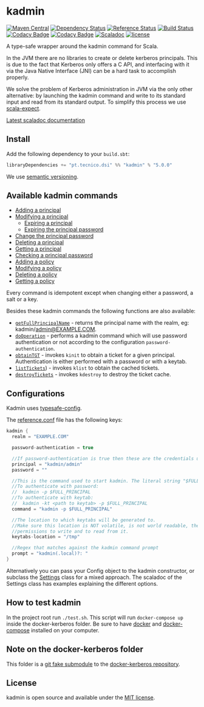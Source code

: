 # kadmin
[![Maven Central](https://maven-badges.herokuapp.com/maven-central/pt.tecnico.dsi/kadmin_2.11/badge.svg?maxAge=604800)](https://maven-badges.herokuapp.com/maven-central/pt.tecnico.dsi/kadmin_2.11)
[![Dependency Status](https://www.versioneye.com/java/pt.tecnico.dsi:kadmin_2.11/badge.svg?style=plastic&maxAge=604800)](https://www.versioneye.com/java/pt.tecnico.dsi:kadmin_2.11)
[![Reference Status](https://www.versioneye.com/java/pt.tecnico.dsi:kadmin_2.11/reference_badge.svg?style=plastic&maxAge=604800)](https://www.versioneye.com/java/pt.tecnico.dsi:kadmin_2.11/references)
[![Build Status](https://travis-ci.org/ist-dsi/kadmin.svg?branch=master&style=plastic&maxAge=604800)](https://travis-ci.org/ist-dsi/kadmin)
[![Codacy Badge](https://api.codacy.com/project/badge/coverage/a5fead3a55db40cd96470ed7a8efe9c5)](https://www.codacy.com/app/IST-DSI/kadmin)
[![Codacy Badge](https://api.codacy.com/project/badge/grade/a5fead3a55db40cd96470ed7a8efe9c5)](https://www.codacy.com/app/IST-DSI/kadmin)
[![Scaladoc](http://javadoc-badge.appspot.com/pt.tecnico.dsi/kadmin_2.11.svg?label=scaladoc&style=plastic&maxAge=604800)](https://ist-dsi.github.io/kadmin/latest/api/#pt.tecnico.dsi.kadmin.package)
[![license](http://img.shields.io/:license-MIT-blue.svg)](LICENSE)

A type-safe wrapper around the kadmin command for Scala.

In the JVM there are no libraries to create or delete kerberos principals. This is due to the fact that Kerberos only offers
a C API, and interfacing with it via the Java Native Interface (JNI) can be a hard task to accomplish properly.

We solve the problem of Kerberos administration in JVM via the only other alternative: by launching the kadmin
command and write to its standard input and read from its standard output.
To simplify this process we use [scala-expect](https://github.com/Lasering/scala-expect).

[Latest scaladoc documentation](http://ist-dsi.github.io/kadmin/latest/api/)

## Install
Add the following dependency to your `build.sbt`:
```sbt
libraryDependencies += "pt.tecnico.dsi" %% "kadmin" % "5.0.0"
```
We use [semantic versioning](http://semver.org).

## Available kadmin commands
 - [Adding a principal](https://ist-dsi.github.io/kadmin/latest/api/index.html#pt.tecnico.dsi.kadmin.Kadmin@addPrincipal(options:String,principal:String):work.martins.simon.expect.fluent.Expect[Either[pt.tecnico.dsi.kadmin.ErrorCase,Boolean]])
 - [Modifying a principal](https://ist-dsi.github.io/kadmin/latest/api/index.html#pt.tecnico.dsi.kadmin.Kadmin@modifyPrincipal(options:String,principal:String):work.martins.simon.expect.fluent.Expect[Either[pt.tecnico.dsi.kadmin.ErrorCase,Boolean]])
   - [Expiring a principal](https://ist-dsi.github.io/kadmin/latest/api/index.html#pt.tecnico.dsi.kadmin.Kadmin@expirePrincipal(principal:String,expirationDateTime:pt.tecnico.dsi.kadmin.ExpirationDateTime):work.martins.simon.expect.fluent.Expect[Either[pt.tecnico.dsi.kadmin.ErrorCase,Boolean]])
   - [Expiring the principal password](https://ist-dsi.github.io/kadmin/latest/api/index.html#pt.tecnico.dsi.kadmin.Kadmin@expirePrincipalPassword(principal:String,datetime:pt.tecnico.dsi.kadmin.ExpirationDateTime,force:Boolean):work.martins.simon.expect.fluent.Expect[Either[pt.tecnico.dsi.kadmin.ErrorCase,Boolean]])
 - [Change the principal password](https://ist-dsi.github.io/kadmin/latest/api/index.html#pt.tecnico.dsi.kadmin.Kadmin@changePassword(principal:String,newPassword:Option[String],randKey:Boolean,salt:Option[String]):work.martins.simon.expect.fluent.Expect[Either[pt.tecnico.dsi.kadmin.ErrorCase,Boolean]])
 - [Deleting a principal](https://ist-dsi.github.io/kadmin/latest/api/index.html#pt.tecnico.dsi.kadmin.Kadmin@deletePrincipal(principal:String):work.martins.simon.expect.fluent.Expect[Either[pt.tecnico.dsi.kadmin.ErrorCase,Boolean]])
 - [Getting a principal](https://ist-dsi.github.io/kadmin/latest/api/index.html#pt.tecnico.dsi.kadmin.Kadmin@getPrincipal(principal:String):work.martins.simon.expect.fluent.Expect[Either[pt.tecnico.dsi.kadmin.ErrorCase,pt.tecnico.dsi.kadmin.Principal]])
 - [Checking a principal password](https://ist-dsi.github.io/kadmin/latest/api/index.html#pt.tecnico.dsi.kadmin.Kadmin@checkPassword(principal:String,password:String):work.martins.simon.expect.fluent.Expect[Either[pt.tecnico.dsi.kadmin.ErrorCase,Boolean]])
 - [Adding a policy](https://ist-dsi.github.io/kadmin/latest/api/index.html#pt.tecnico.dsi.kadmin.Kadmin@addPolicy(options:String,policy:String):work.martins.simon.expect.fluent.Expect[Either[pt.tecnico.dsi.kadmin.ErrorCase,Boolean]])
 - [Modifying a policy](https://ist-dsi.github.io/kadmin/latest/api/index.html#pt.tecnico.dsi.kadmin.Kadmin@modifyPolicy(options:String,policy:String):work.martins.simon.expect.fluent.Expect[Either[pt.tecnico.dsi.kadmin.ErrorCase,Boolean]])
 - [Deleting a policy](https://ist-dsi.github.io/kadmin/latest/api/index.html#pt.tecnico.dsi.kadmin.Kadmin@deletePolicy(policy:String):work.martins.simon.expect.fluent.Expect[Either[pt.tecnico.dsi.kadmin.ErrorCase,Boolean]])
 - [Getting a policy](https://ist-dsi.github.io/kadmin/latest/api/index.html#pt.tecnico.dsi.kadmin.Kadmin@getPolicy(policy:String):work.martins.simon.expect.fluent.Expect[Either[pt.tecnico.dsi.kadmin.ErrorCase,pt.tecnico.dsi.kadmin.Policy]])

Every command is idempotent except when changing either a password, a salt or a key.

Besides these kadmin commands the following functions are also available:

 - [`getFullPrincipalName`](https://ist-dsi.github.io/kadmin/latest/api/index.html#pt.tecnico.dsi.kadmin.Kadmin@getFullPrincipalName(principal:String):String) - returns the principal name with the realm, eg: kadmin/admin@EXAMPLE.COM.
 - [`doOperation`](https://ist-dsi.github.io/kadmin/latest/api/index.html#pt.tecnico.dsi.kadmin.Kadmin@doOperation[R](f:work.martins.simon.expect.fluent.Expect[Either[pt.tecnico.dsi.kadmin.ErrorCase,R]]=>Unit):work.martins.simon.expect.fluent.Expect[Either[pt.tecnico.dsi.kadmin.ErrorCase,R]]) - performs a kadmin command which will use password authentication or not
    according to the configuration `password-authentication`.
 - [`obtainTGT`](https://ist-dsi.github.io/kadmin/latest/api/index.html#pt.tecnico.dsi.kadmin.KadminUtils$@obtainTGT(options:String,principal:String,password:Option[String],keytab:Option[File]):work.martins.simon.expect.fluent.Expect[Either[pt.tecnico.dsi.kadmin.ErrorCase,Unit]]) - invokes `kinit` to obtain a ticket for a given principal. Authentication is either performed with a password or with a keytab.
 - [`listTickets`](https://ist-dsi.github.io/kadmin/latest/api/index.html#pt.tecnico.dsi.kadmin.KadminUtils$@listTickets(options:String):work.martins.simon.expect.fluent.Expect[Seq[pt.tecnico.dsi.kadmin.Ticket]])) - invokes `klist` to obtain the cached tickets.
 - [`destroyTickets`](https://ist-dsi.github.io/kadmin/latest/api/index.html#pt.tecnico.dsi.kadmin.KadminUtils$@destroyTickets(options:String):work.martins.simon.expect.fluent.Expect[Unit]) - invokes `kdestroy` to destroy the ticket cache.

## Configurations
Kadmin uses [typesafe-config](https://github.com/typesafehub/config).

The [reference.conf](src/main/resources/reference.conf) file has the following keys:
```scala
kadmin {
  realm = "EXAMPLE.COM"

  password-authentication = true

  //If password-authentication is true then these are the credentials used to perform the authentication
  principal = "kadmin/admin"
  password = ""

  //This is the command used to start kadmin. The literal string "$FULL_PRINCIPAL" will be replaced with s"$principal@$realm"
  //To authenticate with password:
  //  kadmin -p $FULL_PRINCIPAL
  //To authenticate with keytab:
  //  kadmin -kt <path to keytab> -p $FULL_PRINCIPAL
  command = "kadmin -p $FULL_PRINCIPAL"

  //The location to which keytabs will be generated to.
  //Make sure this location is NOT volatile, is not world readable, the user running the application has suficient
  //permissions to write and to read from it.
  keytabs-location = "/tmp"

  //Regex that matches against the kadmin command prompt
  prompt = "kadmin(.local)?: "
}
```

Alternatively you can pass your Config object to the kadmin constructor, or subclass the
[Settings](https://ist-dsi.github.io/kadmin/latest/api/#pt.tecnico.dsi.kadmin.Settings) class for a mixed approach.
The scaladoc of the Settings class has examples explaining the different options.

## How to test kadmin
In the project root run `./test.sh`. This script will run `docker-compose up` inside the docker-kerberos folder.
Be sure to have [docker](https://docs.docker.com/engine/installation/) and [docker-compose](https://docs.docker.com/compose/install/) installed on your computer.

## Note on the docker-kerberos folder
This folder is a [git fake submodule](http://debuggable.com/posts/git-fake-submodules:4b563ee4-f3cc-4061-967e-0e48cbdd56cb)
to the [docker-kerberos repository](https://github.com/ist-dsi/docker-kerberos).

## License
kadmin is open source and available under the [MIT license](LICENSE).
